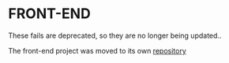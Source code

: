 # FRONT-END

These fails are deprecated, so they are no longer being updated..

The front-end project was moved to its own  [repository](https://github.com/keffren/resume_challenge_frontend)

